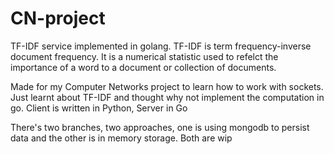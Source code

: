 # CN-project

TF-IDF service implemented in golang. TF-IDF is term frequency-inverse document frequency.
It is a numerical statistic used to refelct the importance of a word to a document or collection of documents.

Made for my Computer Networks project to learn how to work with sockets. Just learnt about TF-IDF and thought why not implement the computation in go.
Client is written in Python, Server in Go



There's two branches, two approaches, one is using mongodb to persist data and the other is in memory storage. Both are wip
